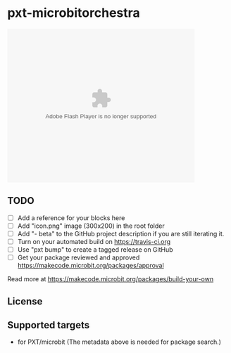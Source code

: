 # pxt-microbitorchestra

<object width="425" height="350">
  <param name="movie" value="https://www.youtube.com/watch?v=5tX93t7jCbQ" />
  <param name="wmode" value="transparent" />
  <embed src="https://www.youtube.com/watch?v=5tX93t7jCbQ"
         type="application/x-shockwave-flash"
         wmode="transparent" width="425" height="350" />
</object>


## TODO

- [ ] Add a reference for your blocks here
- [ ] Add "icon.png" image (300x200) in the root folder
- [ ] Add "- beta" to the GitHub project description if you are still iterating it.
- [ ] Turn on your automated build on https://travis-ci.org
- [ ] Use "pxt bump" to create a tagged release on GitHub
- [ ] Get your package reviewed and approved https://makecode.microbit.org/packages/approval

Read more at https://makecode.microbit.org/packages/build-your-own

## License



## Supported targets

* for PXT/microbit
(The metadata above is needed for package search.)


